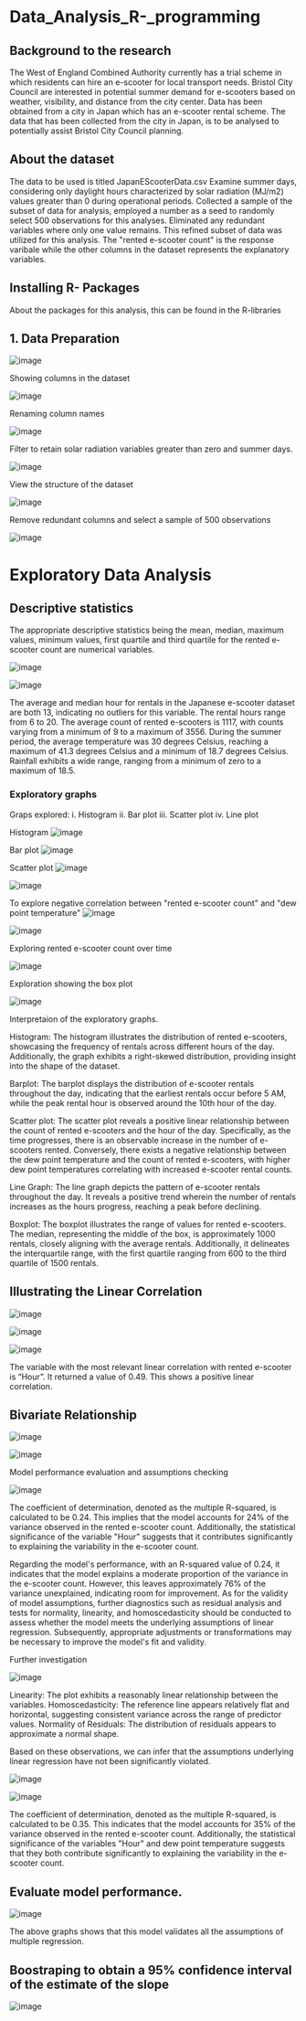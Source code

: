 # Data_Analysis_R-_programming

## Background to the research

The West of England Combined Authority currently has a trial scheme in which residents can hire an e-scooter for local transport needs.
Bristol City Council are interested in potential summer demand for e-scooters based on weather, visibility, and distance from the city center. 
Data has been obtained from a city in Japan which has an e-scooter rental scheme. 
The data that has been collected from the city in Japan, is to be analysed to potentially assist Bristol City Council planning. 

## About the dataset

The data to be used is titled JapanEScooterData.csv
Examine summer days, considering only daylight hours characterized by solar radiation (MJ/m2) values greater than 0 during operational periods. Collected a sample of the subset of data for analysis, employed a number as a seed to randomly select 500 observations for this analyses. Eliminated any redundant variables where only one value remains. This refined subset of data was utilized for this analysis.
The "rented e-scooter count" is the response varibale while the other columns in the dataset represents the explanatory variables.



## Installing R- Packages

About the packages for this analysis, this can be found in the R-libraries

## 1. Data Preparation

![image](https://github.com/Neo45666/Data_Analysis_R-_programming/assets/98716773/124c3900-862d-4189-ba33-1f178121874a)

 Showing columns in the dataset

 ![image](https://github.com/Neo45666/Data_Analysis_R-_programming/assets/98716773/e59902f3-c4c4-4a5d-bc9b-7db35f254b13)

Renaming column names

![image](https://github.com/Neo45666/Data_Analysis_R-_programming/assets/98716773/ce815ce2-96bb-46d8-8e63-a6d54104a1db)

Filter to retain solar radiation variables greater than zero and summer days.

![image](https://github.com/Neo45666/Data_Analysis_R-_programming/assets/98716773/c963b0c4-4447-4840-9caa-241402e07503)


View the structure of the dataset

![image](https://github.com/Neo45666/Data_Analysis_R-_programming/assets/98716773/c9066b00-7791-4f4d-aab0-b805990efece)

Remove redundant columns and select a sample of 500 observations

![image](https://github.com/Neo45666/Data_Analysis_R-_programming/assets/98716773/f1b33010-0c9e-4721-8730-a54c9c714e44)


# Exploratory Data Analysis

## Descriptive statistics
The appropriate descriptive statistics being the mean, median, maximum values, minimum values, first quartile and third quartile for the rented e-scooter count are numerical variables. 

![image](https://github.com/Neo45666/Data_Analysis_R-_programming/assets/98716773/0ce79b32-de78-46f7-ab9f-456f2fb67257)

![image](https://github.com/Neo45666/Data_Analysis_R-_programming/assets/98716773/4d5978f0-13d0-476a-926b-9462cd331605)

The average and median hour for rentals in the Japanese e-scooter dataset are both 13, indicating no outliers for this variable. The rental hours range from 6 to 20. The average count of rented e-scooters is 1117, with counts varying from a minimum of 9 to a maximum of 3556. During the summer period, the average temperature was 30 degrees Celsius, reaching a maximum of 41.3 degrees Celsius and a minimum of 18.7 degrees Celsius. Rainfall exhibits a wide range, ranging from a minimum of zero to a maximum of 18.5.

### Exploratory graphs
Graps explored: 
i.    Histogram
ii.   Bar plot
iii.  Scatter plot 
iv.   Line plot 

Histogram
![image](https://github.com/Neo45666/Data_Analysis_R-_programming/assets/98716773/c3fc7599-2b6c-4aad-bd25-17c7b77df358)

Bar plot 
![image](https://github.com/Neo45666/Data_Analysis_R-_programming/assets/98716773/4e5298d0-b7e8-4ef7-833c-f22a5d071848)

Scatter plot
![image](https://github.com/Neo45666/Data_Analysis_R-_programming/assets/98716773/71d16890-21f7-445d-abd6-1ba2abe965a5)

![image](https://github.com/Neo45666/Data_Analysis_R-_programming/assets/98716773/4fd0d555-8b74-446f-8378-71a444b858c1)

To explore negative correlation between "rented e-scooter count" and "dew point temperature"
![image](https://github.com/Neo45666/Data_Analysis_R-_programming/assets/98716773/852249aa-5db0-458a-bfa4-31c3776d10ba)

![image](https://github.com/Neo45666/Data_Analysis_R-_programming/assets/98716773/8938092f-d0cb-4229-8dcf-4c57f6fee8ca)

Exploring rented e-scooter count over time 

![image](https://github.com/Neo45666/Data_Analysis_R-_programming/assets/98716773/98bc28de-9fd5-48a8-b410-0c8dc4475fbe)

Exploration showing the box plot 

![image](https://github.com/Neo45666/Data_Analysis_R-_programming/assets/98716773/4de6f213-9353-4449-abf0-ad34100c6ed5)

Interpretaion of the exploratory graphs.

Histogram: The histogram illustrates the distribution of rented e-scooters, showcasing the frequency of rentals across different hours of the day. Additionally, the graph exhibits a right-skewed distribution, providing insight into the shape of the dataset.

Barplot: The barplot displays the distribution of e-scooter rentals throughout the day, indicating that the earliest rentals occur before 5 AM, while the peak rental hour is observed around the 10th hour of the day.

Scatter plot: The scatter plot reveals a positive linear relationship between the count of rented e-scooters and the hour of the day. Specifically, as the time progresses, there is an observable increase in the number of e-scooters rented. Conversely, there exists a negative relationship between the dew point temperature and the count of rented e-scooters, with higher dew point temperatures correlating with increased e-scooter rental counts.

Line Graph:
The line graph depicts the pattern of e-scooter rentals throughout the day. It reveals a positive trend wherein the number of rentals increases as the hours progress, reaching a peak before declining.

Boxplot:
The boxplot illustrates the range of values for rented e-scooters. The median, representing the middle of the box, is approximately 1000 rentals, closely aligning with the average rentals. Additionally, it delineates the interquartile range, with the first quartile ranging from 600 to the third quartile of 1500 rentals.

## Illustrating the Linear Correlation

![image](https://github.com/Neo45666/Data_Analysis_R-_programming/assets/98716773/a6eaa125-2cb9-425b-9a1a-44102f2ec368)

![image](https://github.com/Neo45666/Data_Analysis_R-_programming/assets/98716773/0084fc71-b274-47d3-9721-38349cec5b12)


![image](https://github.com/Neo45666/Data_Analysis_R-_programming/assets/98716773/c254cfe6-7aaa-482e-be5e-63f2668762c1)

The variable with the most relevant linear correlation with rented e-scooter is “Hour”. It returned a value of 0.49. This shows a positive linear correlation.

## Bivariate Relationship 

![image](https://github.com/Neo45666/Data_Analysis_R-_programming/assets/98716773/24de6b89-5257-479a-a78a-02db3bdb6585)

![image](https://github.com/Neo45666/Data_Analysis_R-_programming/assets/98716773/3b71f3ce-cf80-43a3-932d-0800e7d34d1c)

Model performance evaluation and assumptions checking

![image](https://github.com/Neo45666/Data_Analysis_R-_programming/assets/98716773/63c1fbd8-bfd2-4f49-b740-934c907855e5)

The coefficient of determination, denoted as the multiple R-squared, is calculated to be 0.24. This implies that the model accounts for 24% of the variance observed in the rented e-scooter count. Additionally, the statistical significance of the variable "Hour" suggests that it contributes significantly to explaining the variability in the e-scooter count.

Regarding the model's performance, with an R-squared value of 0.24, it indicates that the model explains a moderate proportion of the variance in the e-scooter count. However, this leaves approximately 76% of the variance unexplained, indicating room for improvement. As for the validity of model assumptions, further diagnostics such as residual analysis and tests for normality, linearity, and homoscedasticity should be conducted to assess whether the model meets the underlying assumptions of linear regression. Subsequently, appropriate adjustments or transformations may be necessary to improve the model's fit and validity.

Further investigation

![image](https://github.com/Neo45666/Data_Analysis_R-_programming/assets/98716773/5d07fcac-8b97-4c52-8cce-aa604e9e3e94)

Linearity: The plot exhibits a reasonably linear relationship between the variables.
Homoscedasticity: The reference line appears relatively flat and horizontal, suggesting consistent variance across the range of predictor values.
Normality of Residuals: The distribution of residuals appears to approximate a normal shape.

Based on these observations, we can infer that the assumptions underlying linear regression have not been significantly violated.

![image](https://github.com/Neo45666/Data_Analysis_R-_programming/assets/98716773/af77c9d6-732d-4048-a86e-680ea803c8f5)

![image](https://github.com/Neo45666/Data_Analysis_R-_programming/assets/98716773/a71c602e-6c6c-47c7-be00-3cc182e11878)

The coefficient of determination, denoted as the multiple R-squared, is calculated to be 0.35. This indicates that the model accounts for 35% of the variance observed in the rented e-scooter count. Additionally, the statistical significance of the variables "Hour" and dew point temperature suggests that they both contribute significantly to explaining the variability in the e-scooter count.


## Evaluate model performance.

![image](https://github.com/Neo45666/Data_Analysis_R-_programming/assets/98716773/ac489ef0-614d-4bb3-95fb-c2fa7130466a)

The above graphs shows that this model validates all the assumptions of multiple regression.

## Boostraping to obtain a 95% confidence interval of the estimate of the slope

![image](https://github.com/Neo45666/Data_Analysis_R-_programming/assets/98716773/3ee7c966-1996-4099-be83-e3b21db1d3c2)
















